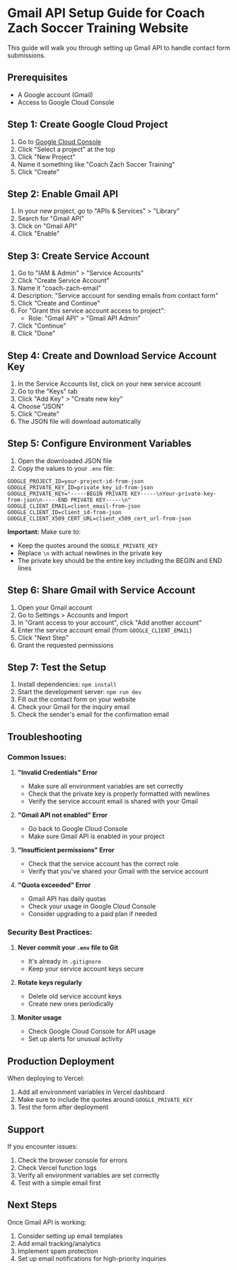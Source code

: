 # Gmail API Setup Guide for Coach Zach Soccer Training Website

This guide will walk you through setting up Gmail API to handle contact form submissions.

## Prerequisites
- A Google account (Gmail)
- Access to Google Cloud Console

## Step 1: Create Google Cloud Project

1. Go to [Google Cloud Console](https://console.cloud.google.com/)
2. Click "Select a project" at the top
3. Click "New Project"
4. Name it something like "Coach Zach Soccer Training"
5. Click "Create"

## Step 2: Enable Gmail API

1. In your new project, go to "APIs & Services" > "Library"
2. Search for "Gmail API"
3. Click on "Gmail API"
4. Click "Enable"

## Step 3: Create Service Account

1. Go to "IAM & Admin" > "Service Accounts"
2. Click "Create Service Account"
3. Name it "coach-zach-email"
4. Description: "Service account for sending emails from contact form"
5. Click "Create and Continue"
6. For "Grant this service account access to project":
   - Role: "Gmail API" > "Gmail API Admin"
7. Click "Continue"
8. Click "Done"

## Step 4: Create and Download Service Account Key

1. In the Service Accounts list, click on your new service account
2. Go to the "Keys" tab
3. Click "Add Key" > "Create new key"
4. Choose "JSON"
5. Click "Create"
6. The JSON file will download automatically

## Step 5: Configure Environment Variables

1. Open the downloaded JSON file
2. Copy the values to your `.env` file:

```env
GOOGLE_PROJECT_ID=your-project-id-from-json
GOOGLE_PRIVATE_KEY_ID=private_key_id-from-json
GOOGLE_PRIVATE_KEY="-----BEGIN PRIVATE KEY-----\nYour-private-key-from-json\n-----END PRIVATE KEY-----\n"
GOOGLE_CLIENT_EMAIL=client_email-from-json
GOOGLE_CLIENT_ID=client_id-from-json
GOOGLE_CLIENT_X509_CERT_URL=client_x509_cert_url-from-json
```

**Important:** Make sure to:
- Keep the quotes around the `GOOGLE_PRIVATE_KEY`
- Replace `\n` with actual newlines in the private key
- The private key should be the entire key including the BEGIN and END lines

## Step 6: Share Gmail with Service Account

1. Open your Gmail account
2. Go to Settings > Accounts and Import
3. In "Grant access to your account", click "Add another account"
4. Enter the service account email (from `GOOGLE_CLIENT_EMAIL`)
5. Click "Next Step"
6. Grant the requested permissions

## Step 7: Test the Setup

1. Install dependencies: `npm install`
2. Start the development server: `npm run dev`
3. Fill out the contact form on your website
4. Check your Gmail for the inquiry email
5. Check the sender's email for the confirmation email

## Troubleshooting

### Common Issues:

1. **"Invalid Credentials" Error**
   - Make sure all environment variables are set correctly
   - Check that the private key is properly formatted with newlines
   - Verify the service account email is shared with your Gmail

2. **"Gmail API not enabled" Error**
   - Go back to Google Cloud Console
   - Make sure Gmail API is enabled in your project

3. **"Insufficient permissions" Error**
   - Check that the service account has the correct role
   - Verify that you've shared your Gmail with the service account

4. **"Quota exceeded" Error**
   - Gmail API has daily quotas
   - Check your usage in Google Cloud Console
   - Consider upgrading to a paid plan if needed

### Security Best Practices:

1. **Never commit your `.env` file to Git**
   - It's already in `.gitignore`
   - Keep your service account keys secure

2. **Rotate keys regularly**
   - Delete old service account keys
   - Create new ones periodically

3. **Monitor usage**
   - Check Google Cloud Console for API usage
   - Set up alerts for unusual activity

## Production Deployment

When deploying to Vercel:

1. Add all environment variables in Vercel dashboard
2. Make sure to include the quotes around `GOOGLE_PRIVATE_KEY`
3. Test the form after deployment

## Support

If you encounter issues:
1. Check the browser console for errors
2. Check Vercel function logs
3. Verify all environment variables are set correctly
4. Test with a simple email first

## Next Steps

Once Gmail API is working:
1. Consider setting up email templates
2. Add email tracking/analytics
3. Implement spam protection
4. Set up email notifications for high-priority inquiries 